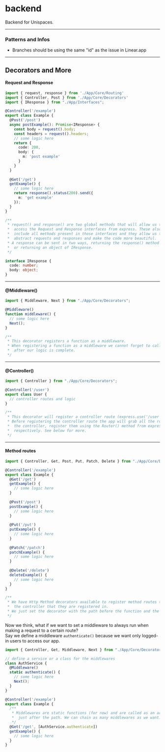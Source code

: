 # backend

Backend for Unispaces.

---

### Patterns and Infos

- Branches should be using the same "id" as the issue in Linear.app

---

## Decorators and More

#### Request and Response

```typescript
import { request, response } from './App/Core/Routing'
import { Controller, Post } from './App/Core/Decorators'
import { IResponse } from "./App/Interfaces";

@Controller('/example')
export class Example {
  @Post('/post')
  async postExample(): Promise<IResponse> {
    const body = request().body;
    const headers = request().headers;
    // some logic here
    return {
      code: 200,
      body: {
        m: 'post example'
      }
    }
  }
  
  @Get('/get')
  getExample() {
    // some logic here
    return response().status(200).send({
      m: 'get example'
    });
  }
}

/**
 * request() and response() are two global methods that will allow us to
 *  access the Request and Response interfaces from express. These also
 *  include all methods present in those interfaces and they allow us to
 *  abstract requests and responses and make the code more beautiful.
 * A response can be sent in two ways, returning the response() method itself
 *  or returning an object of IResponse.
 */

interface IResponse {
  code: number;
  body: object;
}
```

---

#### @Middleware()
```typescript
import { Middleware, Next } from "./App/Core/Decorators";

@Middleware()
function middleware() {
  // some logic here
  Next();
}

/**
 * This decorator registers a function as a middleware.
 * When registering a function as a middleware we cannot forget to call Next()
 *  after our logic is complete.
 */
```

---

#### @Controller()
```typescript
import { Controller } from "./App/Core/Decorators";

@Controller('/user')
export class User {
  // controller routes and logic
}

/**
 * This decorator will register a controller route (express.use('/user', routes)).
 * Before registering the controller route the app will grab all the routes set inside
 *  the controller, register them using the Router() method from express and assign
 *  respectively. See below for more.
 */
```

---

#### Method routes

```typescript
import { Controller, Get, Post, Put, Patch, Delete } from "./App/Core/Decorators";

@Controller('/example')
export class Example {
  @Get('/get')
  getExample() {
    // some logic here
  }
  
  @Post('/post')
  postExample() {
    // some logic here
  }
  
  @Put('/put')
  putExample() {
    // some logic here
  }
  
  @Patch('/patch')
  patchExample() {
    // some logic here
  }
  
  @Delete('/delete')
  deleteExample() {
    // some logic here
  }
}

/**
 * We have Http Method decorators available to register method routes that refer to
 *  the controller that they are registered in.
 * We just set the decorator with the path before the function and the code will do the rest.
 */
```
Now we think, what if we want to set a middleware to always run when making a
request to a certain route? <br>
Say we define a middleware `authenticate()` because we want only logged-in users to access our app.
```typescript
import { Controller, Get, Middleware, Next } from "./App/Core/Decorators";

// define a service or a class for the middlewares
class AuthService {
  @Middleware()
  static authenticate() {
    // some logic here
    Next();
  }
}

@Controller('/example')
export class Example {
  /**
   * Middlewares are static functions (for now) and are called as an array of middlewares
   *  just after the path. We can chain as many middlewares as we want.
   */
  @Get('/get', [AuthService.authenticate])
  getExample() {
    // some logic here
  }
}
```